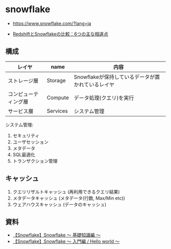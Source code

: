 # snowflake


- https://www.snowflake.com/?lang=ja

- [RedshiftとSnowflakeの比較：6つの主な相違点](https://www.integrate.io/jp/blog/redshift-vs-snowflake-difference-ja/)


## 構成

| レイヤ               | name     | 内容                                              |
| -------------------- | -------- | ------------------------------------------------- |
| ストレージ層         | Storage  | Snowflakeが保持しているデータが置かれているレイヤ |
| コンピューティング層 | Compute  | データ処理(クエリ)を実行                          |
| サービス層           | Services | システム管理                                      |

システム管理:

1. セキュリティ
2. ユーザセッション
3. メタデータ
4.  SQL最適化
5. トランザクション管理


## キャッシュ

1. クエリリザルトキャッシュ (再利用できるクエリ結果)
2. メタデータキャッシュ (メタデータ(行数, Max/Min etc))
3. ウェアハウスキャッシュ (データのキャッシュ)



## 資料

- [【Snowflake】Snowflake ～ 基礎知識編 ～](https://dk521123.hatenablog.com/entry/2021/11/02/130111)
- [【Snowflake】Snowflake ～ 入門編 / Hello world ～](https://dk521123.hatenablog.com/entry/2021/11/22/212520)